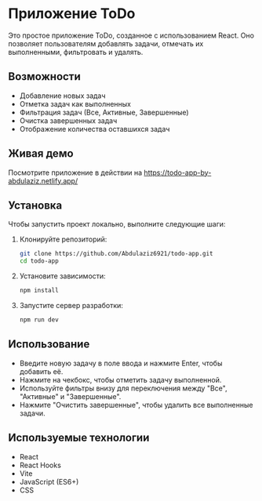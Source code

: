 # Приложение ToDo

Это простое приложение ToDo, созданное с использованием React. Оно позволяет пользователям добавлять задачи, отмечать их выполненными, фильтровать и удалять.

## Возможности

- Добавление новых задач
- Отметка задач как выполненных
- Фильтрация задач (Все, Активные, Завершенные)
- Очистка завершенных задач
- Отображение количества оставшихся задач

## Живая демо

Посмотрите приложение в действии на https://todo-app-by-abdulaziz.netlify.app/

## Установка

Чтобы запустить проект локально, выполните следующие шаги:

1. Клонируйте репозиторий:

   ```sh
   git clone https://github.com/Abdulaziz6921/todo-app.git
   cd todo-app
   ```

2. Установите зависимости:

   ```sh
   npm install
   ```

3. Запустите сервер разработки:
   ```sh
   npm run dev
   ```

## Использование

- Введите новую задачу в поле ввода и нажмите Enter, чтобы добавить её.
- Нажмите на чекбокс, чтобы отметить задачу выполненной.
- Используйте фильтры внизу для переключения между "Все", "Активные" и "Завершенные".
- Нажмите "Очистить завершенные", чтобы удалить все выполненные задачи.

## Используемые технологии

- React
- React Hooks
- Vite
- JavaScript (ES6+)
- CSS
